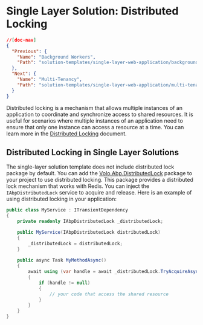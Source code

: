 # Single Layer Solution: Distributed Locking

```json
//[doc-nav]
{
  "Previous": {
    "Name": "Background Workers",
    "Path": "solution-templates/single-layer-web-application/background-workers"
  },
  "Next": {
    "Name": "Multi-Tenancy",
    "Path": "solution-templates/single-layer-web-application/multi-tenancy"
  }
}
```

Distributed locking is a mechanism that allows multiple instances of an application to coordinate and synchronize access to shared resources. It is useful for scenarios where multiple instances of an application need to ensure that only one instance can access a resource at a time. You can learn more in the [Distributed Locking](../../framework/infrastructure/distributed-locking.md) document.

## Distributed Locking in Single Layer Solutions

The single-layer solution template does not include distributed lock package by default. You can add the [Volo.Abp.DistributedLock](https://www.nuget.org/packages/Volo.Abp.DistributedLocking) package to your project to use distributed locking. This package provides a distributed lock mechanism that works with Redis. You can inject the `IAbpDistributedLock` service to acquire and release. Here is an example of using distributed locking in your application:

```csharp
public class MyService : ITransientDependency
{
    private readonly IAbpDistributedLock _distributedLock;

    public MyService(IAbpDistributedLock distributedLock)
    {
        _distributedLock = distributedLock;
    }
    
    public async Task MyMethodAsync()
    {
        await using (var handle = await _distributedLock.TryAcquireAsync("MyLockName"))
        {
            if (handle != null)
            {
                // your code that access the shared resource
            }
        }   
    }
}
```

